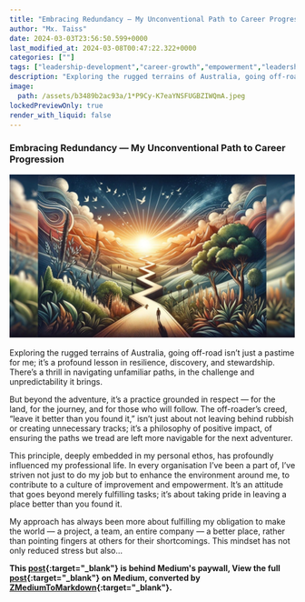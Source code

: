 ```yaml
---
title: "Embracing Redundancy — My Unconventional Path to Career Progression"
author: "Mx. Taiss"
date: 2024-03-03T23:56:50.599+0000
last_modified_at: 2024-03-08T00:47:22.322+0000
categories: [""]
tags: ["leadership-development","career-growth","empowerment","leadership-skills"]
description: "Exploring the rugged terrains of Australia, going off-road isn’t just a pastime for me; it’s a profound lesson in resilience, discovery…"
image:
  path: /assets/b3489b2ac93a/1*P9Cy-K7eaYNSFUGBZIWQmA.jpeg
lockedPreviewOnly: true
render_with_liquid: false
---
```


### Embracing Redundancy — My Unconventional Path to Career Progression


![](/assets/b3489b2ac93a/1*P9Cy-K7eaYNSFUGBZIWQmA.jpeg)


Exploring the rugged terrains of Australia, going off\-road isn’t just a pastime for me; it’s a profound lesson in resilience, discovery, and stewardship\. There’s a thrill in navigating unfamiliar paths, in the challenge and unpredictability it brings\.

But beyond the adventure, it’s a practice grounded in respect — for the land, for the journey, and for those who will follow\. The off\-roader’s creed, “leave it better than you found it,” isn’t just about not leaving behind rubbish or creating unnecessary tracks; it’s a philosophy of positive impact, of ensuring the paths we tread are left more navigable for the next adventurer\.

This principle, deeply embedded in my personal ethos, has profoundly influenced my professional life\. In every organisation I’ve been a part of, I’ve striven not just to do my job but to enhance the environment around me, to contribute to a culture of improvement and empowerment\. It’s an attitude that goes beyond merely fulfilling tasks; it’s about taking pride in leaving a place better than you found it\.

My approach has always been more about fulfilling my obligation to make the world — a project, a team, an entire company — a better place, rather than pointing fingers at others for their shortcomings\. This mindset has not only reduced stress but also…



**This [post](https://medium.com/@TaissQ/embracing-redundancy-my-unconventional-path-to-career-progression-b3489b2ac93a){:target="_blank"} is behind Medium's paywall, View the full [post](https://medium.com/@TaissQ/embracing-redundancy-my-unconventional-path-to-career-progression-b3489b2ac93a){:target="_blank"} on Medium, converted by [ZMediumToMarkdown](https://github.com/ZhgChgLi/ZMediumToMarkdown){:target="_blank"}.**
